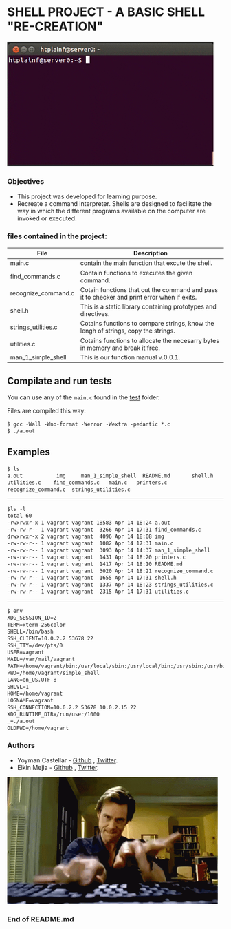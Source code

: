 # SHELL PROJECT - A BASIC SHELL "RE-CREATION"

![](img/giphy.gif)

### Objectives
- This project was developed for learning purpose.
- Recreate a command interpreter. Shells are designed to facilitate the way in which the different programs available on the computer are invoked or executed.

### files contained in the project:

| File | Description |
| ------ | ------ |
| main.c | contain the main function that excute the shell. |
| find_commands.c | Contain functions to executes the given command. |
| recognize_command.c | Cotain functions that cut the command and pass it to checker and print error when if exits. |
| shell.h | This is a static library containing prototypes and directives. |
| strings_utilities.c | Cotains functions to compare strings, know the lengh of strings, copy the strings. |
| utilities.c | Cotains functions to allocate the necesarry bytes in memory and break it free. |
| man_1_simple_shell | This is our function manual v.0.0.1. |

## Compilate and run tests

You can use any of the ```main.c``` found in the [test](./test) folder.

Files are compiled this way:

```
$ gcc -Wall -Wno-format -Werror -Wextra -pedantic *.c
$ ./a.out
```
## Examples
```
$ ls
a.out           img     man_1_simple_shell  README.md       shell.h            utilities.c    find_commands.c   main.c   printers.c      recognize_command.c  strings_utilities.c
```
---------------------------------------------------
```
$ls -l
total 60
-rwxrwxr-x 1 vagrant vagrant 18583 Apr 14 18:24 a.out
-rw-rw-r-- 1 vagrant vagrant  3266 Apr 14 17:31 find_commands.c
drwxrwxr-x 2 vagrant vagrant  4096 Apr 14 18:08 img
-rw-rw-r-- 1 vagrant vagrant  1082 Apr 14 17:31 main.c
-rw-rw-r-- 1 vagrant vagrant  3093 Apr 14 14:37 man_1_simple_shell
-rw-rw-r-- 1 vagrant vagrant  1431 Apr 14 18:20 printers.c
-rw-rw-r-- 1 vagrant vagrant  1417 Apr 14 18:10 README.md
-rw-rw-r-- 1 vagrant vagrant  3020 Apr 14 18:21 recognize_command.c
-rw-rw-r-- 1 vagrant vagrant  1655 Apr 14 17:31 shell.h
-rw-rw-r-- 1 vagrant vagrant  1337 Apr 14 18:23 strings_utilities.c
-rw-rw-r-- 1 vagrant vagrant  2315 Apr 14 17:31 utilities.c
```
---------------------------------------------------
```
$ env
XDG_SESSION_ID=2
TERM=xterm-256color
SHELL=/bin/bash
SSH_CLIENT=10.0.2.2 53678 22
SSH_TTY=/dev/pts/0
USER=vagrant
MAIL=/var/mail/vagrant
PATH=/home/vagrant/bin:/usr/local/sbin:/usr/local/bin:/usr/sbin:/usr/bin:/sbin:/bin:/usr/games:/usr/local/games
PWD=/home/vagrant/simple_shell
LANG=en_US.UTF-8
SHLVL=1
HOME=/home/vagrant
LOGNAME=vagrant
SSH_CONNECTION=10.0.2.2 53678 10.0.2.15 22
XDG_RUNTIME_DIR=/run/user/1000
_=./a.out
OLDPWD=/home/vagrant
```

### Authors
- Yoyman Castellar - [Github](https://github.com/ymcastellar) , [Twitter](https://twitter.com/castellaryoyman).
- Elkin Mejia - [Github](https://github.com/ElkinAMG) , [Twitter](https://twitter.com/ElkinAMG).

![](img/jim.gif)

###  End of README.md
